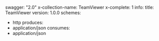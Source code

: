 swagger: "2.0"
x-collection-name: TeamViewer
x-complete: 1
info:
  title: TeamViewer
  version: 1.0.0
schemes:
- http
produces:
- application/json
consumes:
- application/json